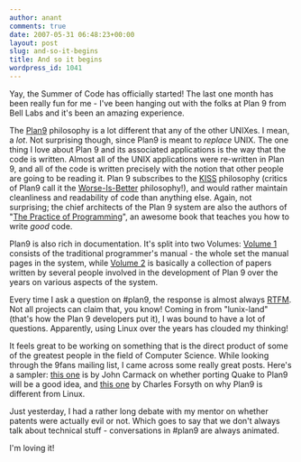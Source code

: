 ```yaml
---
author: anant
comments: true
date: 2007-05-31 06:48:23+00:00
layout: post
slug: and-so-it-begins
title: And so it begins
wordpress_id: 1041
---
```


Yay, the Summer of Code has officially started! The last one month has been really fun for me - I've been hanging out with the folks at Plan 9 from Bell Labs and it's been an amazing experience.

The [Plan9](http://replay.waybackmachine.org/20070630070830/http://plan9.bell-labs.com/plan9/) philosophy is a lot different that any of the other UNIXes. I mean, a *lot*. Not surprising though, since Plan9 is meant to *replace* UNIX. The one thing I love about Plan 9 and its associated applications is the way that the code is written. Almost all of the UNIX applications were re-written in Plan 9, and all of the code is written precisely with the notion that other people are going to be reading it. Plan 9 subscribes to the [KISS](http://replay.waybackmachine.org/20070630070830/http://en.wikipedia.org/wiki/KISS_principle) philosophy (critics of Plan9 call it the [Worse-Is-Better](http://replay.waybackmachine.org/20070630070830/http://en.wikipedia.org/wiki/Worse_is_better) philosophy!), and would rather maintain cleanliness and readability of code than anything else. Again, not surprising; the chief architects of the Plan 9 system are also the authors of "[The Practice of Programming](http://replay.waybackmachine.org/20070630070830/http://cm.bell-labs.com/cm/cs/tpop/)", an awesome book that teaches you how to write *good* code.

Plan9 is also rich in documentation. It's split into two Volumes: [Volume 1](http://replay.waybackmachine.org/20070630070830/http://plan9.bell-labs.com/sys/man/) consists of the traditional programmer's manual - the whole set the manual pages in the system, while [Volume 2](http://replay.waybackmachine.org/20070630070830/http://plan9.bell-labs.com/sys/doc/index.html) is basically a collection of papers written by several people involved in the development of Plan 9 over the years on various aspects of the system.

Every time I ask a question on #plan9, the response is almost always [RTFM](http://replay.waybackmachine.org/20070630070830/http://www.readthefuckingmanual.com/). Not all projects can claim that, you know! Coming in from "lunix-land" (that's how the Plan 9 developers put it), I was bound to have a lot of questions. Apparently, using Linux over the years has clouded my thinking!

It feels great to be working on something that is the direct product of some of the greatest people in the field of Computer Science. While looking through the 9fans mailing list, I came across some really great posts. Here's a sampler: [this one](http://replay.waybackmachine.org/20070630070830/http://lists.cse.psu.edu/archives/9fans/1995-August/003490.html) is by John Carmack on whether porting Quake to Plan9 will be a good idea, and [this one](http://replay.waybackmachine.org/20070630070830/http://lists.cse.psu.edu/archives/9fans/1995-April/003258.html) by Charles Forsyth on why Plan9 is different from Linux.

Just yesterday, I had a rather long debate with my mentor on whether patents were actually evil or not. Which goes to say that we don't always talk about technical stuff - conversations in #plan9 are always animated.

I'm loving it!

